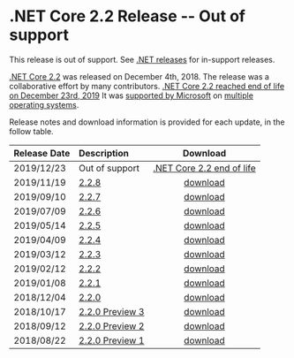# .NET Core 2.2 Release -- Out of support

This release is out of support. See [.NET releases](../../releases.md) for in-support releases.

[.NET Core 2.2](https://devblogs.microsoft.com/dotnet/announcing-net-core-2-2/) was released on December 4th, 2018. The release was a collaborative effort by many contributors. [.NET Core 2.2 reached end of life on December 23rd, 2019](https://devblogs.microsoft.com/dotnet/net-core-2-2-will-reach-end-of-life-on-december-23-2019/) It was [supported by Microsoft](../../microsoft-support.md) on [multiple operating systems](2.2-supported-os.md).

Release notes and download information is provided for each update, in the follow table.

| Release Date | Description | Download |
| :-- | :-- | :--: |
| 2019/12/23 | Out of support | [.NET Core 2.2 end of life](https://devblogs.microsoft.com/dotnet/net-core-2-2-will-reach-end-of-life-on-december-23-2019/) |
| 2019/11/19 | [2.2.8](2.2.8/2.2.8.md) | [download](https://dotnet.microsoft.com/download/dotnet/2.2) |
| 2019/09/10 | [2.2.7](2.2.7/2.2.7.md) | [download](2.2.7/2.2.7-download.md) |
| 2019/07/09 | [2.2.6](2.2.6/2.2.6.md) | [download](2.2.6/2.2.6-download.md) |
| 2019/05/14 | [2.2.5](2.2.5/2.2.5.md) | [download](2.2.5/2.2.5-download.md) |
| 2019/04/09 | [2.2.4](2.2.4/2.2.4.md) | [download](2.2.4/2.2.4-download.md) |
| 2019/03/12 | [2.2.3](2.2.3/2.2.3.md) | [download](2.2.3/2.2.3-download.md) |
| 2019/02/12 | [2.2.2](2.2.2/2.2.2.md) | [download](2.2.2/2.2.2-download.md) |
| 2019/01/08 | [2.2.1](2.2.1/2.2.1.md) | [download](2.2.1/2.2.1-download.md) |
| 2018/12/04 | [2.2.0](2.2.0/2.2.0.md) | [download](2.2.0/2.2.0-download.md) |
| 2018/10/17 | [2.2.0 Preview 3](./preview/2.2.0-preview3.md) | [download](./preview/2.2.0-preview3-download.md) |
| 2018/09/12 | [2.2.0 Preview 2](./preview/2.2.0-preview2.md) | [download](./preview/2.2.0-preview2-download.md) |
| 2018/08/22 | [2.2.0 Preview 1](./preview/2.2.0-preview1.md) | [download](./preview/2.2.0-preview1-download.md) |
